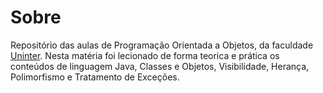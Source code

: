 # Sobre

Repositório das aulas de Programação Orientada a Objetos, da faculdade [Uninter](https://www.uninter.com/). Nesta matéria foi lecionado de forma teorica e prática os conteúdos de linguagem Java, Classes e Objetos, Visibilidade, Herança, Polimorfismo e Tratamento de Exceções.
